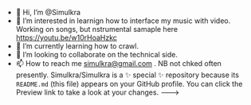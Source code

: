- 👋 Hi, I’m @Simulkra
- 👀 I’m interested in learnign how to interface my music with video. Working on songs, but nstrumental samaple here https://youtu.be/w10rHoaHzkc
- 🌱 I’m currently learning how to crawl.
- 💞️ I’m looking to collaborate on the technical side. 
- 📫 How to reach me simulkra@gmail.com . NB not chked often presently.
Simulkra/Simulkra is a ✨ special ✨ repository because its `README.md` (this file) appears on your GitHub profile.
You can click the Preview link to take a look at your changes.
--->
